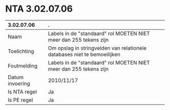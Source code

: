 # NTA 3.02.07.06

 3.02.07.06 | . 
 :--- | :--- 
 Naam | Labels in de "standaard" rol MOETEN NIET meer dan 255 tekens zijn 
 Toelichting | Om opslag in stringvelden van relationele databases niet te bemoeilijken 
 Foutmelding | Labels in de &quot;standaard&quot; rol MOETEN NIET meer dan 255 tekens zijn 
 Datum invoering | 2010/11/17 
 Is NTA regel | Ja 
 Is PE regel | Ja 
